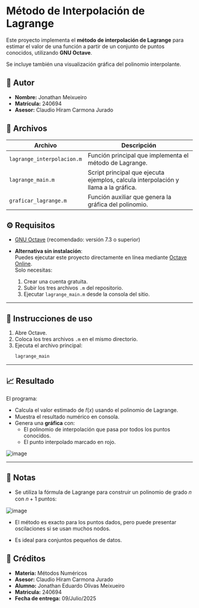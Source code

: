 # Método de Interpolación de Lagrange

Este proyecto implementa el **método de interpolación de Lagrange** para estimar el valor de una función a partir de un conjunto de puntos conocidos, utilizando **GNU Octave**.

Se incluye también una visualización gráfica del polinomio interpolante.

## 📌 Autor
- **Nombre:** Jonathan Meixueiro  
- **Matrícula:** 240694  
- **Asesor:** Claudio Hiram Carmona Jurado

## 📂 Archivos

| Archivo                    | Descripción |
|----------------------------|-------------|
| `lagrange_interpolacion.m` | Función principal que implementa el método de Lagrange. |
| `lagrange_main.m`          | Script principal que ejecuta ejemplos, calcula interpolación y llama a la gráfica. |
| `graficar_lagrange.m`      | Función auxiliar que genera la gráfica del polinomio. |



## ⚙️ Requisitos

- [GNU Octave](https://www.gnu.org/software/octave/) (recomendado: versión 7.3 o superior)

- **Alternativa sin instalación**:  
  Puedes ejecutar este proyecto directamente en línea mediante [Octave Online](https://octave-online.net).  
  Solo necesitas:
    1. Crear una cuenta gratuita.
    2. Subir los tres archivos `.m` del repositorio.
    3. Ejecutar `lagrange_main.m` desde la consola del sitio.

---

## 🚀 Instrucciones de uso

1. Abre Octave.
2. Coloca los tres archivos `.m` en el mismo directorio.
3. Ejecuta el archivo principal:
   ```octave
   lagrange_main

---


## 📈 Resultado
El programa:

- Calcula el valor estimado de 
𝑓(𝑥) usando el polinomio de Lagrange.
- Muestra el resultado numérico en consola.
- Genera una **gráfica** con:
    - El polinomio de interpolación que pasa por todos los puntos conocidos.
    - El punto interpolado marcado en rojo.

![image](https://github.com/user-attachments/assets/0028204c-ff35-4e5b-a9ef-476e59fcfab7)


---

## 📌 Notas
- Se utiliza la fórmula de Lagrange para construir un polinomio de grado 𝑛 con 𝑛 + 1 puntos:

![image](https://github.com/user-attachments/assets/b63a4108-7087-4075-9f71-d06facd44a92)


- El método es exacto para los puntos dados, pero puede presentar oscilaciones si se usan muchos nodos.

- Es ideal para conjuntos pequeños de datos.


## 🧾 Créditos
- **Materia:** Métodos Numéricos
- **Asesor:** Claudio Hiram Carmona Jurado
- **Alumno:** Jonathan Eduardo Olivas Meixueiro
- **Matricula:** 240694
- **Fecha de entrega:** 09/Julio/2025
